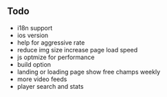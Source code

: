 ## Todo

  - i18n support
  - ios version
  - help for aggressive rate
  - reduce img size increase page load speed
  - js optmize for performance
  - build option
  - landing or loading page show free champs weekly
  - more video feeds
  - player search and stats